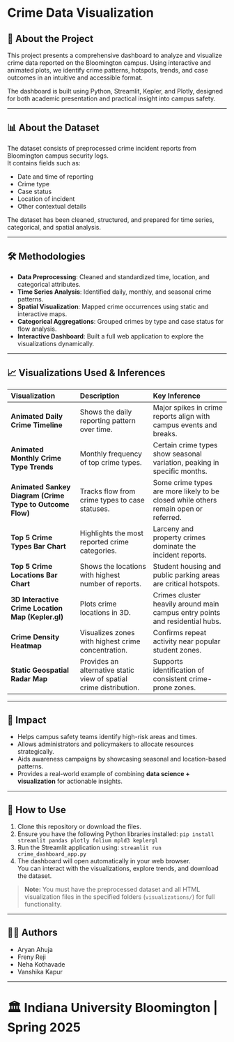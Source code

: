 # Crime Data Visualization

## 📖 About the Project
This project presents a comprehensive dashboard to analyze and visualize crime data reported on the Bloomington campus. Using interactive and animated plots, we identify crime patterns, hotspots, trends, and case outcomes in an intuitive and accessible format.

The dashboard is built using Python, Streamlit, Kepler, and Plotly, designed for both academic presentation and practical insight into campus safety.

---

## 📊 About the Dataset
The dataset consists of preprocessed crime incident reports from Bloomington campus security logs.  
It contains fields such as:
- Date and time of reporting
- Crime type
- Case status
- Location of incident
- Other contextual details

The dataset has been cleaned, structured, and prepared for time series, categorical, and spatial analysis.

---

## 🛠️ Methodologies
- **Data Preprocessing**: Cleaned and standardized time, location, and categorical attributes.
- **Time Series Analysis**: Identified daily, monthly, and seasonal crime patterns.
- **Spatial Visualization**: Mapped crime occurrences using static and interactive maps.
- **Categorical Aggregations**: Grouped crimes by type and case status for flow analysis.
- **Interactive Dashboard**: Built a full web application to explore the visualizations dynamically.

---

## 📈 Visualizations Used & Inferences

| Visualization | Description | Key Inference |
|:--------------|:-------------|:--------------|
| **Animated Daily Crime Timeline** | Shows the daily reporting pattern over time. | Major spikes in crime reports align with campus events and breaks. |
| **Animated Monthly Crime Type Trends** | Monthly frequency of top crime types. | Certain crime types show seasonal variation, peaking in specific months. |
| **Animated Sankey Diagram (Crime Type to Outcome Flow)** | Tracks flow from crime types to case statuses. | Some crime types are more likely to be closed while others remain open or referred. |
| **Top 5 Crime Types Bar Chart** | Highlights the most reported crime categories. | Larceny and property crimes dominate the incident reports. |
| **Top 5 Crime Locations Bar Chart** | Shows the locations with highest number of reports. | Student housing and public parking areas are critical hotspots. |
| **3D Interactive Crime Location Map (Kepler.gl)** | Plots crime locations in 3D. | Crimes cluster heavily around main campus entry points and residential hubs. |
| **Crime Density Heatmap** | Visualizes zones with highest crime concentration. | Confirms repeat activity near popular student zones. |
| **Static Geospatial Radar Map** | Provides an alternative static view of spatial crime distribution. | Supports identification of consistent crime-prone zones. |

---

## 🌟 Impact
- Helps campus safety teams identify high-risk areas and times.
- Allows administrators and policymakers to allocate resources strategically.
- Aids awareness campaigns by showcasing seasonal and location-based patterns.
- Provides a real-world example of combining **data science + visualization** for actionable insights.

---

## 🚀 How to Use

1. Clone this repository or download the files.
2. Ensure you have the following Python libraries installed: `pip install streamlit pandas plotly folium mpld3 keplergl`
3. Run the Streamlit application using: `streamlit run crime_dashboard_app.py`
4. The dashboard will open automatically in your web browser.  
You can interact with the visualizations, explore trends, and download the dataset.

> **Note:** You must have the preprocessed dataset and all HTML visualization files in the specified folders (`visualizations/`) for full functionality.

---

## 👩‍💻 Authors
- Aryan Ahuja
- Freny Reji
- Neha Kothavade
- Vanshika Kapur

---

# 🏛️ Indiana University Bloomington | Spring 2025
 
